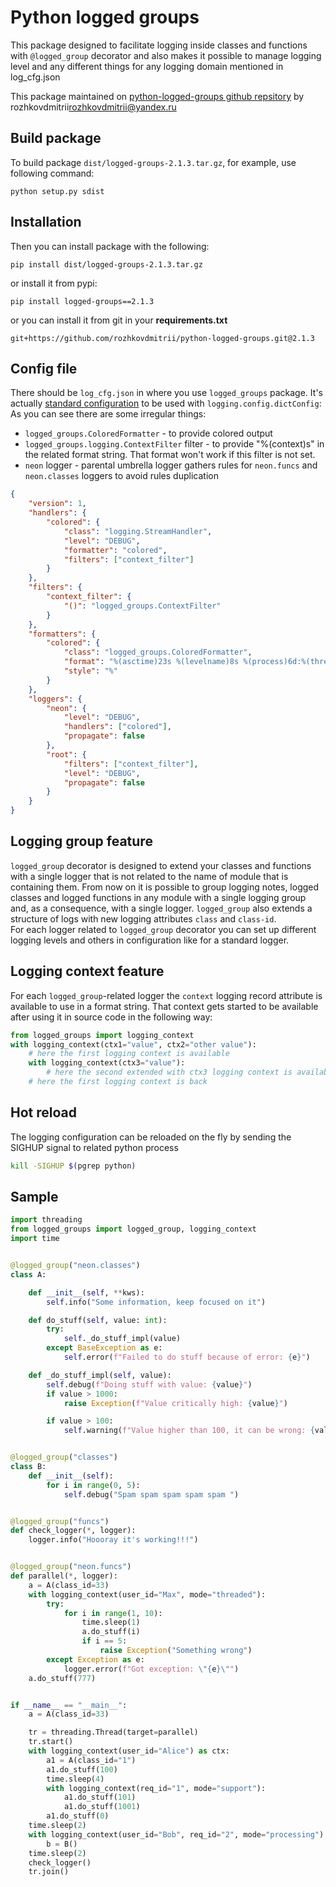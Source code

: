 # Python logged groups

This package designed to facilitate logging inside classes and functions with `@logged_group` decorator and also makes it possible
to manage logging level and any different things for any logging domain mentioned in log_cfg.json

This package maintained on [python-logged-groups github repsitory](https://github.com/rozhkovdmitrii/python-logged-groups) by rozhkovdmitrii<rozhkovdmitrii@yandex.ru> 

## Build package

To build package `dist/logged-groups-2.1.3.tar.gz`, for example, use following command:

```
python setup.py sdist
```

## Installation 

Then you can install package with the following:

```
pip install dist/logged-groups-2.1.3.tar.gz
```

or install it from pypi:

```
pip install logged-groups==2.1.3
```

or you can install it from git in your **requirements.txt**

```
git+https://github.com/rozhkovdmitrii/python-logged-groups.git@2.1.3
```

## Config file

There should be `log_cfg.json` in where you use `logged_groups` package. It's actually [standard configuration](https://docs.python.org/3/library/logging.config.html#configuration-functions) to be used with `logging.config.dictConfig`:
As you can see there are some irregular things:

* `logged_groups.ColoredFormatter` - to provide colored output
* `logged_groups.logging.ContextFilter` filter - to provide "%(context)s" in the related format string. That format won't work if this filter is not set.
* `neon` logger - parental umbrella logger gathers rules for `neon.funcs` and `neon.classes` loggers to avoid rules duplication

```json
{
    "version": 1,
    "handlers": {
        "colored": {
            "class": "logging.StreamHandler",
            "level": "DEBUG",
            "formatter": "colored",
            "filters": ["context_filter"]
        }
    },
    "filters": {
        "context_filter": {
            "()": "logged_groups.ContextFilter"
        }
    },
    "formatters": {
        "colored": {
            "class": "logged_groups.ColoredFormatter",
            "format": "%(asctime)23s %(levelname)8s %(process)6d:%(threadName)-10s %(name)20s:%(class)-30s  %(context)s %(message)s",
            "style": "%"
        }
    },
    "loggers": {
        "neon": {
            "level": "DEBUG",
            "handlers": ["colored"],
            "propagate": false
        },
        "root": {
            "filters": ["context_filter"],
            "level": "DEBUG",
            "propagate": false
        }
    }
}
```

## Logging group feature

`logged_group` decorator is designed to extend your classes and functions with a single logger that is not related to the name of module that is containing them.
From now on it is possible to group logging notes, logged  classes and logged functions in any module with a single logging group and, as a consequence, with a single logger. 
`logged_group` also extends a structure of logs with new logging attributes `class` and `class-id`.  
For each logger related to `logged_group` decorator you can set up different logging levels and others in configuration like for a standard logger. 


## Logging context feature

For each `logged_group`-related logger the `context` logging record attribute is available to use in a format string. 
That context gets started to be available after using it in source code in the following way:

```python 
from logged_groups import logging_context
with logging_context(ctx1="value", ctx2="other value"):
    # here the first logging context is available
    with logging_context(ctx3="value"):
        # here the second extended with ctx3 logging context is available
    # here the first logging context is back 
```

## Hot reload

The logging configuration can be reloaded on the fly by sending the SIGHUP signal to related python process

```sh
kill -SIGHUP $(pgrep python)
```

## Sample

```python
import threading
from logged_groups import logged_group, logging_context
import time


@logged_group("neon.classes")
class A:

    def __init__(self, **kws):
        self.info("Some information, keep focused on it")

    def do_stuff(self, value: int):
        try:
            self._do_stuff_impl(value)
        except BaseException as e:
            self.error(f"Failed to do stuff because of error: {e}")

    def _do_stuff_impl(self, value):
        self.debug(f"Doing stuff with value: {value}")
        if value > 1000:
            raise Exception(f"Value critically high: {value}")

        if value > 100:
            self.warning(f"Value higher than 100, it can be wrong: {value}")


@logged_group("classes")
class B:
    def __init__(self):
        for i in range(0, 5):
            self.debug("Spam spam spam spam spam ")


@logged_group("funcs")
def check_logger(*, logger):
    logger.info("Hoooray it's working!!!")


@logged_group("neon.funcs")
def parallel(*, logger):
    a = A(class_id=33)
    with logging_context(user_id="Max", mode="threaded"):
        try:
            for i in range(1, 10):
                time.sleep(1)
                a.do_stuff(i)
                if i == 5:
                    raise Exception("Something wrong")
        except Exception as e:
            logger.error(f"Got exception: \"{e}\"")
    a.do_stuff(777)


if __name__ == "__main__":
    a = A(class_id=33)

    tr = threading.Thread(target=parallel)
    tr.start()
    with logging_context(user_id="Alice") as ctx:
        a1 = A(class_id="1")
        a1.do_stuff(100)
        time.sleep(4)
        with logging_context(req_id="1", mode="support"):
            a1.do_stuff(101)
            a1.do_stuff(1001)
        a1.do_stuff(0)
    time.sleep(2)
    with logging_context(user_id="Bob", req_id="2", mode="processing"):
        b = B()
    time.sleep(2)
    check_logger()
    tr.join()
```
